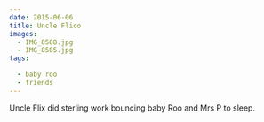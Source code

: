 ```yaml
---
date: 2015-06-06
title: Uncle Flico
images:
  - IMG_8508.jpg
  - IMG_8505.jpg
tags:

  - baby roo
  - friends
---
```

Uncle Flix did sterling work bouncing baby Roo and Mrs P to sleep. 
